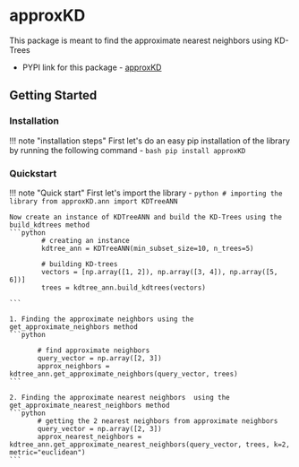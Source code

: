 # approxKD 

This package is meant to find the approximate nearest neighbors using KD-Trees

- PYPI link for this package - [approxKD](https://pypi.org/project/approxKD/)

## Getting Started

### Installation

!!! note "installation steps"
    First let's do an easy pip installation of the library by running the following command -
    ```bash
    pip install approxKD
    ```


### Quickstart

!!! note "Quick start"
    First let's import the library -
    ```python
            # importing the library
            from approxKD.ann import KDTreeANN
    ```

    Now create an instance of KDTreeANN and build the KD-Trees using the build_kdtrees method
    ```python
            # creating an instance
            kdtree_ann = KDTreeANN(min_subset_size=10, n_trees=5)
            
            # building KD-trees
            vectors = [np.array([1, 2]), np.array([3, 4]), np.array([5, 6])]
            trees = kdtree_ann.build_kdtrees(vectors)

    ```

    1. Finding the approximate neighbors using the get_approximate_neighbors method
    ```python
          
           # find approximate neighbors
           query_vector = np.array([2, 3])
           approx_neighbors = kdtree_ann.get_approximate_neighbors(query_vector, trees)
    ```

    2. Finding the approximate nearest neighbors  using the get_approximate_nearest_neighbors method
    ```python
           # getting the 2 nearest neighbors from approximate neighbors
           query_vector = np.array([2, 3])
           approx_nearest_neighbors = kdtree_ann.get_approximate_nearest_neighbors(query_vector, trees, k=2, metric="euclidean")
    ```



























